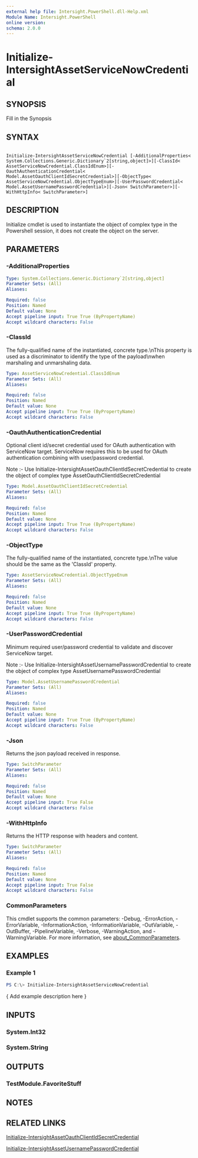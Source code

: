```yaml
---
external help file: Intersight.PowerShell.dll-Help.xml
Module Name: Intersight.PowerShell
online version:
schema: 2.0.0
---
```


# Initialize-IntersightAssetServiceNowCredential

## SYNOPSIS
Fill in the Synopsis

## SYNTAX

```

Initialize-IntersightAssetServiceNowCredential [-AdditionalProperties< System.Collections.Generic.Dictionary`2[string,object]>][-ClassId< AssetServiceNowCredential.ClassIdEnum>][-OauthAuthenticationCredential< Model.AssetOauthClientIdSecretCredential>][-ObjectType< AssetServiceNowCredential.ObjectTypeEnum>][-UserPasswordCredential< Model.AssetUsernamePasswordCredential>][-Json< SwitchParameter>][-WithHttpInfo< SwitchParameter>]

```

## DESCRIPTION

Initialize cmdlet is used to instantiate the object of complex type in the Powershell session, it does not create the object on the server.

## PARAMETERS

### -AdditionalProperties


```yaml
Type: System.Collections.Generic.Dictionary`2[string,object]
Parameter Sets: (All)
Aliases:

Required: false
Position: Named
Default value: None
Accept pipeline input: True True (ByPropertyName)
Accept wildcard characters: False
```

### -ClassId
The fully-qualified name of the instantiated, concrete type.\nThis property is used as a discriminator to identify the type of the payload\nwhen marshaling and unmarshaling data.

```yaml
Type: AssetServiceNowCredential.ClassIdEnum
Parameter Sets: (All)
Aliases:

Required: false
Position: Named
Default value: None
Accept pipeline input: True True (ByPropertyName)
Accept wildcard characters: False
```

### -OauthAuthenticationCredential
Optional client id/secret credential used for OAuth authentication with ServiceNow target. ServiceNow requires this to be used for OAuth authentication combining with user/password credential.

Note :- Use Initialize-IntersightAssetOauthClientIdSecretCredential to create the object of complex type AssetOauthClientIdSecretCredential

```yaml
Type: Model.AssetOauthClientIdSecretCredential
Parameter Sets: (All)
Aliases:

Required: false
Position: Named
Default value: None
Accept pipeline input: True True (ByPropertyName)
Accept wildcard characters: False
```

### -ObjectType
The fully-qualified name of the instantiated, concrete type.\nThe value should be the same as the &apos;ClassId&apos; property.

```yaml
Type: AssetServiceNowCredential.ObjectTypeEnum
Parameter Sets: (All)
Aliases:

Required: false
Position: Named
Default value: None
Accept pipeline input: True True (ByPropertyName)
Accept wildcard characters: False
```

### -UserPasswordCredential
Minimum required user/password credential to validate and discover ServiceNow target.

Note :- Use Initialize-IntersightAssetUsernamePasswordCredential to create the object of complex type AssetUsernamePasswordCredential

```yaml
Type: Model.AssetUsernamePasswordCredential
Parameter Sets: (All)
Aliases:

Required: false
Position: Named
Default value: None
Accept pipeline input: True True (ByPropertyName)
Accept wildcard characters: False
```

### -Json
Returns the json payload received in response.

```yaml
Type: SwitchParameter
Parameter Sets: (All)
Aliases:

Required: false
Position: Named
Default value: None
Accept pipeline input: True False
Accept wildcard characters: False
```

### -WithHttpInfo
Returns the HTTP response with headers and content.

```yaml
Type: SwitchParameter
Parameter Sets: (All)
Aliases:

Required: false
Position: Named
Default value: None
Accept pipeline input: True False
Accept wildcard characters: False
```


### CommonParameters
This cmdlet supports the common parameters: -Debug, -ErrorAction, -ErrorVariable, -InformationAction, -InformationVariable, -OutVariable, -OutBuffer, -PipelineVariable, -Verbose, -WarningAction, and -WarningVariable. For more information, see [about_CommonParameters](http://go.microsoft.com/fwlink/?LinkID=113216).

## EXAMPLES

### Example 1
```powershell
PS C:\> Initialize-IntersightAssetServiceNowCredential
```

{ Add example description here }

## INPUTS

### System.Int32

### System.String

## OUTPUTS

### TestModule.FavoriteStuff

## NOTES

## RELATED LINKS

[Initialize-IntersightAssetOauthClientIdSecretCredential](./Initialize-IntersightAssetOauthClientIdSecretCredential.md)

[Initialize-IntersightAssetUsernamePasswordCredential](./Initialize-IntersightAssetUsernamePasswordCredential.md)
